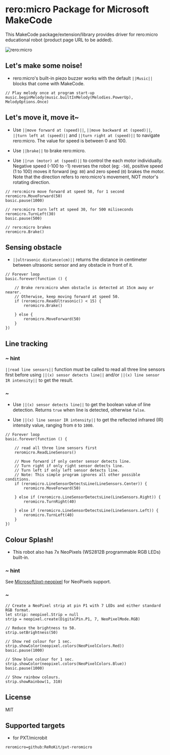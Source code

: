 # rero:micro Package for Microsoft MakeCode

This MakeCode package/extension/library provides driver for rero:micro educational robot (product page URL to be added).

![rero:micro](https://raw.githubusercontent.com/rerokit/pxt-reromicro/master/icon.png)  



## Let's make some noise!

* rero:micro's built-in piezo buzzer works with the default ``||Music||`` blocks that come with MakeCode.

```blocks
// Play melody once at program start-up
music.beginMelody(music.builtInMelody(Melodies.PowerUp), MelodyOptions.Once)
```



## Let's move it, move it~

* Use ``||move forward at (speed)||``, ``||move backward at (speed)||``, ``||turn left at (speed)||`` and ``||turn right at (speed)||`` to navigate rero:micro. The value for speed is between 0 and 100.

* Use ``||brake||`` to brake rero:micro.

* Use ``||run (motor) at (speed)||`` to control the each motor individually. Negative speed (-100 to -1) reverses the robot (eg: ``-50``), positive speed (1 to 100) moves it forward (eg: ``80``) and zero speed (``0``) brakes the motor. Note that the direction refers to rero:micro's movement, NOT motor's rotating direction.

```blocks
// rero:micro move forward at speed 50, for 1 second
reromicro.MoveForward(50)
basic.pause(1000)

// rero:micro turn left at speed 30, for 500 miliseconds
reromicro.TurnLeft(30)
basic.pause(500)

// rero:micro brakes
reromicro.Brake()
```



## Sensing obstacle

* ``||ultrasonic distance(cm)||`` returns the distance in centimeter between ultrasonic sensor and any obstacle in front of it.

```blocks
// Forever loop
basic.forever(function () {

    // Brake rero:micro when obstacle is detected at 15cm away or nearer.
    // Otherwise, keep moving forward at speed 50.
    if (reromicro.ReadUltrasonic() < 15) {
        reromicro.Brake()

    } else {
        reromicro.MoveForward(50)
    }
})
```



## Line tracking

### ~ hint
``||read line sensors||`` function must be called to read all three line sensors first before using ``||(x) sensor detects line||`` and/or ``||(x) line sensor IR intensity||`` to get the result.
### ~

* Use ``||(x) sensor detects line||`` to get the boolean value of line detection. Returns ``true`` when line is detected, otherwise ``false``.

* Use ``||(x) line sensor IR intensity||`` to get the reflected infrared (IR) intensity value, ranging from ``0`` to ``1000``.

```blocks
// Forever loop
basic.forever(function () {

    // read all three line sensors first
    reromicro.ReadLineSensors()

    // Move forward if only center sensor detects line.
    // Turn right if only right sensor detects line.
    // Turn left if only left sensor detects line.
    // Note: This simple program ignores all other possible conditions.
    if (reromicro.LineSensorDetectsLine(LineSensors.Center)) {
        reromicro.MoveForward(50)

    } else if (reromicro.LineSensorDetectsLine(LineSensors.Right)) {
        reromicro.TurnRight(40)

    } else if (reromicro.LineSensorDetectsLine(LineSensors.Left)) {
        reromicro.TurnLeft(40)
    }
})
```



## Colour Splash!

* This robot also has 7x NeoPixels (WS2812B programmable RGB LEDs) built-in. 

### ~ hint
See [Microsoft/pxt-neopixel](https://makecode.microbit.org/pkg/microsoft/pxt-neopixel) for NeoPixels support. 
### ~

```blocks
// Create a NeoPixel strip at pin P1 with 7 LEDs and either standard RGB format.
let strip: neopixel.Strip = null
strip = neopixel.create(DigitalPin.P1, 7, NeoPixelMode.RGB)

// Reduce the brightness to 50.
strip.setBrightness(50)

// Show red colour for 1 sec.
strip.showColor(neopixel.colors(NeoPixelColors.Red))
basic.pause(1000)

// Show blue colour for 1 sec.
strip.showColor(neopixel.colors(NeoPixelColors.Blue))
basic.pause(1000)

// Show rainbow colours.
strip.showRainbow(1, 310)
```



## License

MIT

## Supported targets

* for PXT/microbit

```package
reromicro=github:ReRoKit/pxt-reromicro
```
